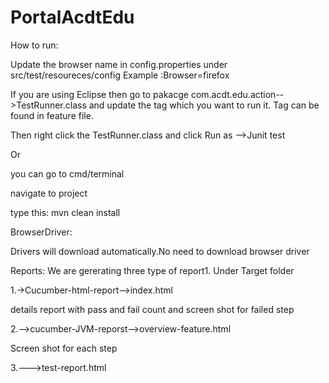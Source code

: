 # PortalAcdtEdu

How to run:

Update the browser name in config.properties under src/test/resoureces/config
 Example :Browser=firefox

If you are using Eclipse then go to  pakacge com.acdt.edu.action-->TestRunner.class and update the tag which you want to run it.
Tag can be found in feature file.

Then right click the TestRunner.class and click Run as -->Junit test

Or

you can go to cmd/terminal
 
navigate to project

type this: mvn clean install

BrowserDriver:

Drivers will download automatically.No need to download browser driver

Reports:
We are gererating three type of report1. Under Target folder 

1.->Cucumber-html-report-->index.html

details report with pass and fail count and screen shot for failed step

2.-->cucumber-JVM-reporst-->overview-feature.html

Screen shot for each step

3.--->test-report.html 
